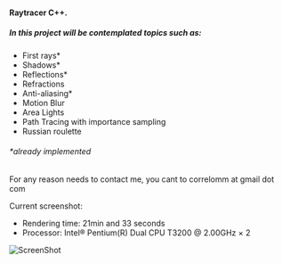 #### Raytracer C++.

##### In this project will be contemplated topics such as:
- First rays*
- Shadows*
- Reflections*
- Refractions
- Anti-aliasing*
- Motion Blur
- Area Lights
- Path Tracing with importance sampling
- Russian roulette

###### *already implemented

For any reason needs to contact me, you cant to correlomm at gmail dot com

Current screenshot:
- Rendering time: 21min and 33 seconds
- Processor: Intel® Pentium(R) Dual CPU T3200 @ 2.00GHz × 2

![ScreenShot](https://raw.github.com/mmcorrelo/RayTracer/dev/screenshot.bmp)
